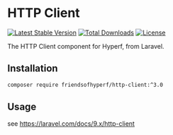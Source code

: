 # HTTP Client

[![Latest Stable Version](https://img.shields.io/packagist/v/friendsofhyperf/http-client)](https://packagist.org/packages/friendsofhyperf/http-client)
[![Total Downloads](https://img.shields.io/packagist/dt/friendsofhyperf/http-client)](https://packagist.org/packages/friendsofhyperf/http-client)
[![License](https://img.shields.io/packagist/l/friendsofhyperf/http-client)](https://github.com/friendsofhyperf/http-client)

The HTTP Client component for Hyperf, from Laravel.

## Installation

```bash
composer require friendsofhyperf/http-client:^3.0
```

## Usage

see https://laravel.com/docs/9.x/http-client

